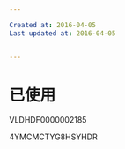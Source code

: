 ```yaml
---

Created at: 2016-04-05
Last updated at: 2016-04-05


---
```


# 已使用


VLDHDF0000002185

4YMCMCTYG8HSYHDR

